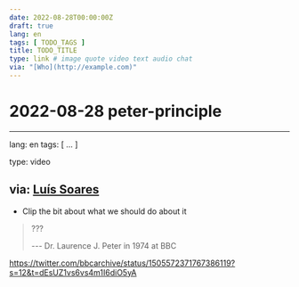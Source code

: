 ```yaml
---
date: 2022-08-28T00:00:00Z
draft: true
lang: en
tags: [ TODO_TAGS ]
title: TODO_TITLE
type: link # image quote video text audio chat
via: "[Who](http://example.com)"
---
```

# 2022-08-28 peter-principle




---
lang: en
tags: [ ... ]

type: video

via: [Luís Soares](https://t.me/c/1363309933/7238)
---



-   Clip the bit about what we should do about it

> ???
>
> --- Dr. Laurence J. Peter in 1974 at BBC


<https://twitter.com/bbcarchive/status/1505572371767386119?s=12&t=dEsUZ1vs6vs4m1I6diO5yA>

